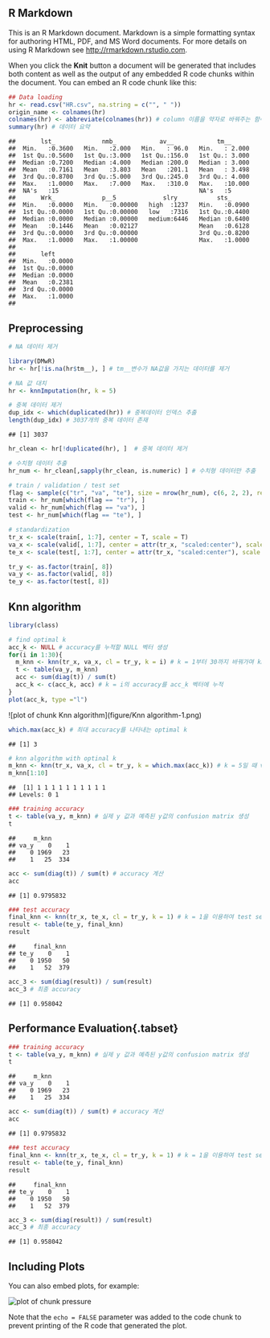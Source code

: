 ## R Markdown

This is an R Markdown document. Markdown is a simple formatting syntax for authoring HTML, PDF, and MS Word documents. For more details on using R Markdown see <http://rmarkdown.rstudio.com>.

When you click the **Knit** button a document will be generated that includes both content as well as the output of any embedded R code chunks within the document. You can embed an R code chunk like this:


```r
## Data loading
hr <- read.csv("HR.csv", na.string = c("", " "))
origin_name <- colnames(hr)
colnames(hr) <- abbreviate(colnames(hr)) # column 이름을 약자로 바꿔주는 함수
summary(hr) # 데이터 요약
```

```
##       lst_             nmb_            av__            tm__       
##  Min.   :0.3600   Min.   :2.000   Min.   : 96.0   Min.   : 2.000  
##  1st Qu.:0.5600   1st Qu.:3.000   1st Qu.:156.0   1st Qu.: 3.000  
##  Median :0.7200   Median :4.000   Median :200.0   Median : 3.000  
##  Mean   :0.7161   Mean   :3.803   Mean   :201.1   Mean   : 3.498  
##  3rd Qu.:0.8700   3rd Qu.:5.000   3rd Qu.:245.0   3rd Qu.: 4.000  
##  Max.   :1.0000   Max.   :7.000   Max.   :310.0   Max.   :10.000  
##  NA's   :15                                       NA's   :5       
##       Wrk_             p__5             slry           sts_       
##  Min.   :0.0000   Min.   :0.00000   high  :1237   Min.   :0.0900  
##  1st Qu.:0.0000   1st Qu.:0.00000   low   :7316   1st Qu.:0.4400  
##  Median :0.0000   Median :0.00000   medium:6446   Median :0.6400  
##  Mean   :0.1446   Mean   :0.02127                 Mean   :0.6128  
##  3rd Qu.:0.0000   3rd Qu.:0.00000                 3rd Qu.:0.8200  
##  Max.   :1.0000   Max.   :1.00000                 Max.   :1.0000  
##                                                                   
##       left       
##  Min.   :0.0000  
##  1st Qu.:0.0000  
##  Median :0.0000  
##  Mean   :0.2381  
##  3rd Qu.:0.0000  
##  Max.   :1.0000  
## 
```


## Preprocessing


```r
# NA 데이터 제거

library(DMwR)
hr <- hr[!is.na(hr$tm__), ] # tm__변수가 NA값을 가지는 데이터를 제거

# NA 값 대치
hr <- knnImputation(hr, k = 5)

# 중복 데이터 제거
dup_idx <- which(duplicated(hr)) # 중복데이터 인덱스 추출
length(dup_idx) # 3037개의 중복 데이터 존재
```

```
## [1] 3037
```

```r
hr_clean <- hr[!duplicated(hr), ]  # 중복 데이터 제거

# 수치형 데이터 추출
hr_num <- hr_clean[,sapply(hr_clean, is.numeric) ] # 수치형 데이터만 추출

# train / validation / test set
flag <- sample(c("tr", "va", "te"), size = nrow(hr_num), c(6, 2, 2), replace = T)
train <- hr_num[which(flag == "tr"), ]
valid <- hr_num[which(flag == "va"), ]
test <- hr_num[which(flag == "te"), ]

# standardization 
tr_x <- scale(train[, 1:7], center = T, scale = T)
va_x <- scale(valid[, 1:7], center = attr(tr_x, "scaled:center"), scale = attr(tr_x, "scaled:scale"))
te_x <- scale(test[, 1:7], center = attr(tr_x, "scaled:center"), scale = attr(tr_x, "scaled:scale"))

tr_y <- as.factor(train[, 8])
va_y <- as.factor(valid[, 8])
te_y <- as.factor(test[, 8])
```
## Knn algorithm

```r
library(class)

# find optimal k 
acc_k <- NULL # accuracy를 누적할 NULL 벡터 생성
for(i in 1:30){
  m_knn <- knn(tr_x, va_x, cl = tr_y, k = i) # k = 1부터 30까지 바꿔가며 knn algorithm 학습
  t <- table(va_y, m_knn) 
  acc <- sum(diag(t)) / sum(t)
  acc_k <- c(acc_k, acc) # k = i의 accuracy를 acc_k 벡터에 누적
}
plot(acc_k, type ="l")
```

![plot of chunk Knn algorithm](figure/Knn algorithm-1.png)

```r
which.max(acc_k) # 최대 accuracy를 나타내는 optimal k
```

```
## [1] 3
```

```r
# knn algorithm with optinal k
m_knn <- knn(tr_x, va_x, cl = tr_y, k = which.max(acc_k)) # k = 5일 때 validation set의 예측값 
m_knn[1:10]
```

```
##  [1] 1 1 1 1 1 1 1 1 1 1
## Levels: 0 1
```

```r
### training accuracy
t <- table(va_y, m_knn) # 실제 y 값과 예측된 y값의 confusion matrix 생성 
t
```

```
##     m_knn
## va_y    0    1
##    0 1969   23
##    1   25  334
```

```r
acc <- sum(diag(t)) / sum(t) # accuracy 계산
acc
```

```
## [1] 0.9795832
```

```r
### test accuracy
final_knn <- knn(tr_x, te_x, cl = tr_y, k = 1) # k = 1을 이용하여 test set 적용
result <- table(te_y, final_knn)
result
```

```
##     final_knn
## te_y    0    1
##    0 1950   50
##    1   52  379
```

```r
acc_3 <- sum(diag(result)) / sum(result)
acc_3 # 최종 accuracy
```

```
## [1] 0.958042
```


## Performance Evaluation{.tabset}

```r
### training accuracy
t <- table(va_y, m_knn) # 실제 y 값과 예측된 y값의 confusion matrix 생성 
t
```

```
##     m_knn
## va_y    0    1
##    0 1969   23
##    1   25  334
```

```r
acc <- sum(diag(t)) / sum(t) # accuracy 계산
acc
```

```
## [1] 0.9795832
```

```r
### test accuracy
final_knn <- knn(tr_x, te_x, cl = tr_y, k = 1) # k = 1을 이용하여 test set 적용
result <- table(te_y, final_knn)
result
```

```
##     final_knn
## te_y    0    1
##    0 1950   50
##    1   52  379
```

```r
acc_3 <- sum(diag(result)) / sum(result)
acc_3 # 최종 accuracy
```

```
## [1] 0.958042
```
## Including Plots

You can also embed plots, for example:

![plot of chunk pressure](figure/pressure-1.png)

Note that the `echo = FALSE` parameter was added to the code chunk to prevent printing of the R code that generated the plot.
